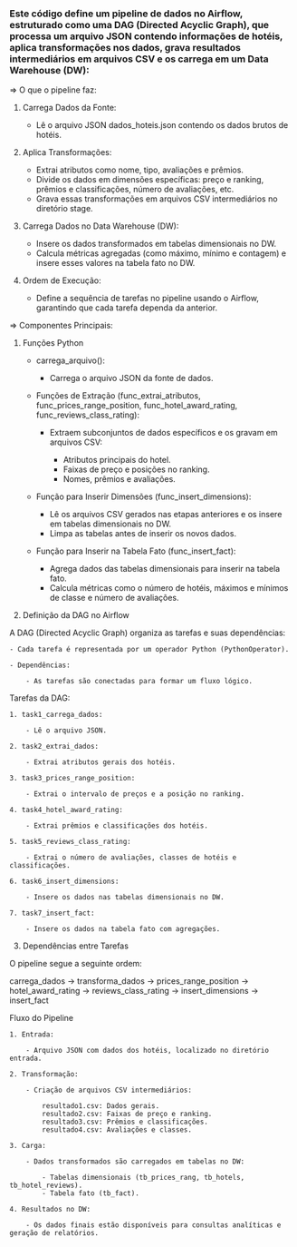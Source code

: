 

### Este código define um pipeline de dados no Airflow, estruturado como uma DAG (Directed Acyclic Graph), que processa um arquivo JSON contendo informações de hotéis, aplica transformações nos dados, grava resultados intermediários em arquivos CSV e os carrega em um Data Warehouse (DW):


=> O que o pipeline faz:

1. Carrega Dados da Fonte:

	- Lê o arquivo JSON dados_hoteis.json contendo os dados brutos de hotéis.

2. Aplica Transformações:

	- Extrai atributos como nome, tipo, avaliações e prêmios.
	- Divide os dados em dimensões específicas: preço e ranking, prêmios e classificações, número de avaliações, etc.
	- Grava essas transformações em arquivos CSV intermediários no diretório stage.

3. Carrega Dados no Data Warehouse (DW):

	- Insere os dados transformados em tabelas dimensionais no DW.
	- Calcula métricas agregadas (como máximo, mínimo e contagem) e insere esses valores na tabela fato no DW.

4. Ordem de Execução:

	- Define a sequência de tarefas no pipeline usando o Airflow, garantindo que cada tarefa dependa da anterior.





=> Componentes Principais:

1. Funções Python

	- carrega_arquivo():

		- Carrega o arquivo JSON da fonte de dados.

	- Funções de Extração (func_extrai_atributos, func_prices_range_position, func_hotel_award_rating,   
	                       func_reviews_class_rating):

		- Extraem subconjuntos de dados específicos e os gravam em arquivos CSV:

			- Atributos principais do hotel.
			- Faixas de preço e posições no ranking.
			- Nomes, prêmios e avaliações.

	- Função para Inserir Dimensões (func_insert_dimensions):

		- Lê os arquivos CSV gerados nas etapas anteriores e os insere em tabelas dimensionais no DW.
		- Limpa as tabelas antes de inserir os novos dados.

	- Função para Inserir na Tabela Fato (func_insert_fact):

		- Agrega dados das tabelas dimensionais para inserir na tabela fato.
		- Calcula métricas como o número de hotéis, máximos e mínimos de classe e número de avaliações.




2. Definição da DAG no Airflow

A DAG (Directed Acyclic Graph) organiza as tarefas e suas dependências:

	- Cada tarefa é representada por um operador Python (PythonOperator).

	- Dependências:

		- As tarefas são conectadas para formar um fluxo lógico.


Tarefas da DAG:

	1. task1_carrega_dados:

		- Lê o arquivo JSON.

	2. task2_extrai_dados:

		- Extrai atributos gerais dos hotéis.

	3. task3_prices_range_position:

		- Extrai o intervalo de preços e a posição no ranking.

	4. task4_hotel_award_rating:

		- Extrai prêmios e classificações dos hotéis.

	5. task5_reviews_class_rating:

		- Extrai o número de avaliações, classes de hotéis e classificações.

	6. task6_insert_dimensions:

		- Insere os dados nas tabelas dimensionais no DW.

	7. task7_insert_fact:

		- Insere os dados na tabela fato com agregações.




3. Dependências entre Tarefas

O pipeline segue a seguinte ordem:

carrega_dados -> transforma_dados -> prices_range_position -> hotel_award_rating -> reviews_class_rating -> insert_dimensions -> insert_fact


Fluxo do Pipeline

	1. Entrada:

		- Arquivo JSON com dados dos hotéis, localizado no diretório entrada.

	2. Transformação:

		- Criação de arquivos CSV intermediários:

			resultado1.csv: Dados gerais.
			resultado2.csv: Faixas de preço e ranking.
			resultado3.csv: Prêmios e classificações.
			resultado4.csv: Avaliações e classes.

	3. Carga:

		- Dados transformados são carregados em tabelas no DW:

			- Tabelas dimensionais (tb_prices_rang, tb_hotels, tb_hotel_reviews).
			- Tabela fato (tb_fact).

	4. Resultados no DW:

		- Os dados finais estão disponíveis para consultas analíticas e geração de relatórios.
